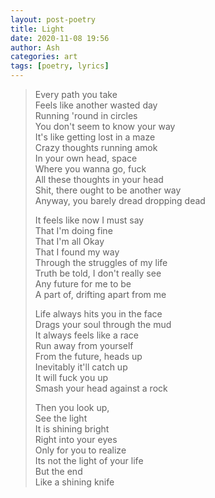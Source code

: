 ```yaml
---
layout: post-poetry
title: Light
date: 2020-11-08 19:56
author: Ash
categories: art
tags: [poetry, lyrics]
---
```

> Every path you take  
> Feels like another wasted day  
> Running 'round in circles  
> You don't seem to know your way  
> It's like getting lost in a maze  
> Crazy thoughts running amok  
> In your own head, space  
> Where you wanna go, fuck  
> All these thoughts in your head  
> Shit, there ought to be another way  
> Anyway, you barely dread dropping dead  
>   
> It feels like now I must say  
> That I'm doing fine  
> That I'm all Okay  
> That I found my way  
> Through the struggles of my life  
> Truth be told, I don't really see  
> Any future for me to be  
> A part of, drifting apart from me  
>   
> Life always hits you in the face  
> Drags your soul through the mud  
> It always feels like a race  
> Run away from yourself  
> From the future, heads up  
> Inevitably it'll catch up  
> It will fuck you up  
> Smash your head against a rock  
>   
> Then you look up,  
> See the light  
> It is shining bright  
> Right into your eyes  
> Only for you to realize  
> Its not the light of your life  
> But the end  
> Like a shining knife
